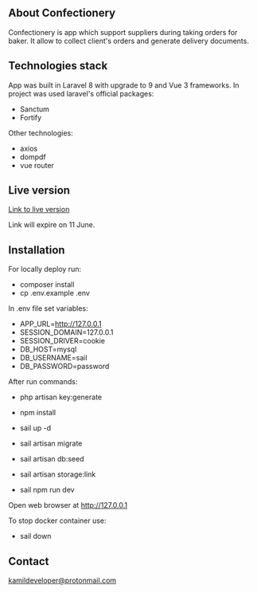 ## About Confectionery
Confectionery is app which support suppliers during taking orders for baker. It allow to collect client's orders and generate delivery documents.

## Technologies stack
App was built in Laravel 8 with upgrade to 9 and Vue 3 frameworks. In project was used laravel's official packages:
- Sanctum
- Fortify

Other technologies: 
- axios
- dompdf
- vue router

## Live version

[Link to live version](https://confectionery.frb.io)

Link will expire on 11 June.

## Installation
For locally deploy run:
- composer install
- cp .env.example .env

In .env file set variables:
- APP_URL=http://127.0.0.1
- SESSION_DOMAIN=127.0.0.1
- SESSION_DRIVER=cookie
- DB_HOST=mysql
- DB_USERNAME=sail
- DB_PASSWORD=password

After run commands:
- php artisan key:generate
- npm install

- sail up -d
- sail artisan migrate
- sail artisan db:seed
- sail artisan storage:link


- sail npm run dev

Open web browser at http://127.0.0.1

To stop docker container use:
- sail down

## Contact
kamildeveloper@protonmail.com
